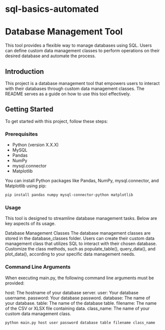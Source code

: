 # sql-basics-automated

# Database Management Tool

This tool provides a flexible way to manage databases using SQL. Users can define custom data management classes to perform operations on their desired database and automate the process.

## Introduction
This project is a database management tool that empowers users to interact with their databases through custom data management classes. The README serves as a guide on how to use this tool effectively.

## Getting Started
To get started with this project, follow these steps:

### Prerequisites
- Python (version X.X.X)
- MySQL
- Pandas
- NumPy
- mysql.connector
- Matplotlib

You can install Python packages like Pandas, NumPy, mysql.connector, and Matplotlib using pip:

```bash
pip install pandas numpy mysql-connector-python matplotlib
```

### Usage

This tool is designed to streamline database management tasks. Below are key aspects of its usage.

Database Management Classes
The database management classes are stored in the database_classes folder. Users can create their custom data management class that utilizes SQL to interact with their chosen database. Customize the class methods, such as populate_table(), query_data(), and plot_data(), according to your specific data management needs.

### Command Line Arguments
When executing main.py, the following command line arguments must be provided:

host: The hostname of your database server.
user: Your database username.
password: Your database password.
database: The name of your database.
table: The name of the database table.
filename: The name of the CSV or XLSX file containing data.
class_name: The name of your custom data management class.

```
python main.py host user password database table filename class_name
```


